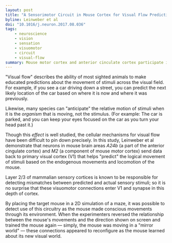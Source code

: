 ```yaml
---
layout: post
title: "A Sensorimotor Circuit in Mouse Cortex for Visual Flow Predictions"
byline: Leinweber et al
doi: "10.1016/j.neuron.2017.08.036"
tags:
    - neuroscience
    - vision
    - sensation
    - visuomotor
    - circuit
    - visual-flow
summary: Mouse motor cortex and anterior cinculate cortex participate in circuits that predict visual flow of stimuli across visual cortex in response to endogenous movements.
---
```


"Visual flow" describes the ability of most sighted animals to make educated predictions about the movement of stimuli across the visual field. For example, if you see a car driving down a street, you can predict the next likely location of the car based on where it is now and where it was previously.

Likewise, many species can "anticipate" the relative motion of stimuli when it is the _organism_ that is moving, not the stimulus. (For example: The car is parked, and you can keep your eyes focused on the car as you turn your head past it.)

Though this _effect_ is well studied, the cellular mechanisms for visual flow have been difficult to pin down precisely. In this study, Leinweber et al demonstrate that neurons in mouse brain areas _A24b_ (a part of the anterior cingulate cortex) and _M2_ (a component of mouse motor cortex) send data back to primary visual cortex (V1) that helps "predict" the logical movement of stimuli based on the endogenous movements and locomotion of the mouse.

Layer 2/3 of mammalian sensory cortices is known to be responsible for detecting mismatches between predicted and actual sensory stimuli; so it is no surprise that these visuomotor connections enter V1 and synapse in this depth of cortex.

By placing the target mouse in a 2D simulation of a maze, it was possible to detect use of this circuitry as the mouse made conscious movements through its environment. When the experimenters reversed the relationship between the mouse's movements and the direction shown on screen and trained the mouse again — simply, the mouse was moving in a "mirror world" — these connections appeared to reconfigure as the mouse learned about its new visual world.
